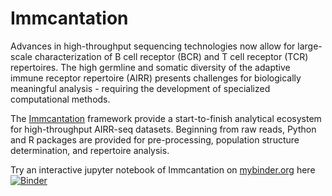 # Immcantation

Advances in high-throughput sequencing technologies now allow for
large-scale characterization of B cell receptor (BCR) and T cell
receptor (TCR) repertoires. The high germline and somatic diversity of
the adaptive immune receptor repertoire (AIRR) presents challenges
for biologically meaningful analysis - requiring the development of
specialized computational methods.

The [Immcantation](http://immcantation.org) framework provide a start-to-finish analytical
ecosystem for high-throughput AIRR-seq datasets. Beginning from raw
reads, Python and R packages are provided for pre-processing,
population structure determination, and repertoire analysis.

Try an interactive jupyter notebook of Immcantation on [mybinder.org](mybinder.org) here 
[![Binder](https://mybinder.org/badge_logo.svg)](https://mybinder.org/v2/gh/immcantation/immcantation-lab/master)
